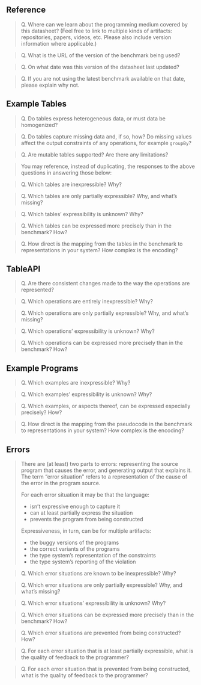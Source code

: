 ## Reference

> Q. Where can we learn about the programming medium covered by this datasheet?
> (Feel free to link to multiple kinds of artifacts: repositories, papers, videos, etc.
> Please also include version information where applicable.)


> Q. What is the URL of the version of the benchmark being used?


> Q. On what date was this version of the datasheet last updated?


> Q. If you are not using the latest benchmark available on that date, please explain why not.


## Example Tables

> Q. Do tables express heterogeneous data, or must data be homogenized?


> Q. Do tables capture missing data and, if so, how? Do missing values affect the output constraints of any operations, for example `groupBy`?


> Q. Are mutable tables supported? Are there any limitations?


> You may reference, instead of duplicating, the responses to the above questions in answering those below:

> Q. Which tables are inexpressible? Why?


> Q. Which tables are only partially expressible? Why, and what’s missing?


> Q. Which tables’ expressibility is unknown? Why?


> Q. Which tables can be expressed more precisely than in the benchmark? How?


> Q. How direct is the mapping from the tables in the benchmark to representations in your system? How complex is the encoding?


## TableAPI

> Q. Are there consistent changes made to the way the operations are represented?


> Q. Which operations are entirely inexpressible? Why?


> Q. Which operations are only partially expressible? Why, and what’s missing?


> Q. Which operations’ expressibility is unknown? Why?


> Q. Which operations can be expressed more precisely than in the benchmark? How?


## Example Programs

> Q. Which examples are inexpressible? Why?


> Q. Which examples’ expressibility is unknown? Why?


> Q. Which examples, or aspects thereof, can be expressed especially precisely? How?


> Q. How direct is the mapping from the pseudocode in the benchmark to representations in your system? How complex is the encoding?


## Errors

> There are (at least) two parts to errors: representing the source program that causes the error, and generating output that explains it. The term “error situation” refers to a representation of the cause of the error in the program source.
> 
> For each error situation it may be that the language:
> 
> - isn’t expressive enough to capture it
> - can at least partially express the situation
> - prevents the program from being constructed
> 
> Expressiveness, in turn, can be for multiple artifacts:
> 
> - the buggy versions of the programs
> - the correct variants of the programs
> - the type system’s representation of the constraints
> - the type system’s reporting of the violation

> Q. Which error situations are known to be inexpressible? Why?


> Q. Which error situations are only partially expressible? Why, and what’s missing?


> Q. Which error situations’ expressibility is unknown? Why?


> Q. Which error situations can be expressed more precisely than in the benchmark? How?


> Q. Which error situations are prevented from being constructed? How?


> Q. For each error situation that is at least partially expressible, what is the quality of feedback to the programmer?


> Q. For each error situation that is prevented from being constructed, what is the quality of feedback to the programmer?

